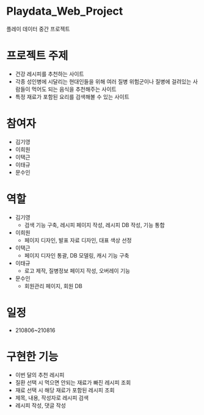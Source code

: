# Playdata_Web_Project
 플레이 데이터 중간 프로젝트 

# 프로젝트 주제
- 건강 레시피를 추천하는 사이트
- 각종 성인병에 시달리는 현대인들을 위해 여러 질병 위험군이나 질병에 걸려있는 사람들이 먹어도 되는 음식을 추천해주는 사이트
- 특정 재료가 포함된 요리를 검색해볼 수 있는 사이트

# 참여자 
- 김기영
- 이희원 
- 이택근
- 이태규
- 문수인

# 역할
- 김기영 
  - 검색 기능 구축, 레시피 페이지 작성, 레시피 DB 작성, 기능 통합
- 이희원 
  - 페이지 디자인, 발표 자료 디자인, 대표 색상 선정
- 이택근 
  - 페이지 디자인 통괄, DB 모델링, 캐시 기능 구축 
- 이태규
  - 로고 제작, 질병정보 페이지 작성, 오버레이 기능 
- 문수인
  - 회원관리 페이지, 회원 DB 

# 일정 
- 210806~210816

# 구현한 기능 
- 이번 달의 추천 레시피
- 질환 선택 시 먹으면 안되는 재료가 빠진 레시피 조회 
- 재료 선택 시 해당 재료가 포함된 레시피 조회 
- 제목, 내용, 작성자로 레시피 검색
- 레시피 작성, 댓글 작성

